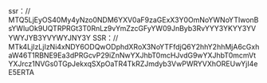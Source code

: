 ssr：// MTQ5LjEyOS40My4yNzo0NDM6YXV0aF9zaGExX3Y0OmNoYWNoYTIwonBsYWluOk9UQTRPRGt3T0RnLz9vYmZzcGFyYW09JnByb3RvYYY3YKYY3YVYWYJYB3YVYWYJNY3Y
SSR：// MTk4LjIzLjIzNi4xNDY6ODQwODphdXRoX3NoYTFfdjQ6Y2hhY2hhMjA6cGxhaW46T1RBNE9Ea3dPRGcvP29iZnNwYXJhbT0mcHJvdG9wYXJhbT0mcmVtYXJrcz1NVGs0TGpJekxqSXpOaTR4TkRZJmdyb3VwPWRYVXhOREUwYjI4eE5ERTA

